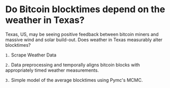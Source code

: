# Do Bitcoin blocktimes depend on the weather in Texas?

Texas, US, may be seeing positive feedback between bitcoin miners and massive wind and solar build-out. Does weather in Texas measurably alter blocktimes?

`1.` Scrape Weather Data

`2.` Data preprocessing and temporally aligns bitcoin blocks with appropriately timed weather measurements.

`3.` Simple model of the average blocktimes using Pymc's MCMC.
